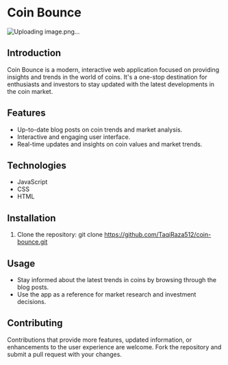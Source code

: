 # Coin Bounce
![Uploading image.png…]()

## Introduction
Coin Bounce is a modern, interactive web application focused on providing insights and trends in the world of coins. It's a one-stop destination for enthusiasts and investors to stay updated with the latest developments in the coin market.

## Features
- Up-to-date blog posts on coin trends and market analysis.
- Interactive and engaging user interface.
- Real-time updates and insights on coin values and market trends.

## Technologies
- JavaScript
- CSS
- HTML

## Installation
1. Clone the repository: git clone https://github.com/TaqiRaza512/coin-bounce.git

## Usage
- Stay informed about the latest trends in coins by browsing through the blog posts.
- Use the app as a reference for market research and investment decisions.

## Contributing
Contributions that provide more features, updated information, or enhancements to the user experience are welcome. Fork the repository and submit a pull request with your changes.
